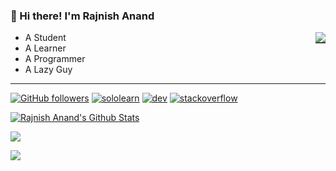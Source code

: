 ### 👋 Hi there! I'm Rajnish Anand
<img src="https://cdn.discordapp.com/emojis/862567696898195476.gif" align="right" style="border-bottom:solid 2px #444444" >

+ A Student 
+ A Learner
+ A Programmer
+ A Lazy Guy

---
[![GitHub followers](https://img.shields.io/github/followers/rajnishanand?label=Rajnish%20Anand&style=social)](https://github.com/rajnishanand) [![sololearn](https://img.shields.io/badge/-Sololearn-deepskyblue?logo=sololearn&logoColor=white&color=cornflowerblue&labelColor=grey&style=flat-square)](https://www.sololearn.com/Profile/15610625) [![dev](https://img.shields.io/badge/-DEV.to-deepskyblue?logo=devdotto&logoColor=black&color=grey&labelColor=white&style=flat-square)](https://dev.to/rajnishanand) [![stackoverflow](https://img.shields.io/badge/-Stackoverflow-deepskyblue?logo=stackoverflow&logoColor=orange&color=grey&labelColor=white&style=flat-square)](https://stackoverflow.com/users/14512811/rajnish-anand)

[![Rajnish Anand's Github Stats](https://github-readme-stats.vercel.app/api?username=rajnishanand&show_icons=true&theme=github_dark&bg_color=#333333)](https://github.com/rajnishanand)

[![](https://github-readme-stats.vercel.app/api/wakatime?username=arnavkr&theme=github_dark&layout=compact)](https://github.com/rajnishanand)

[![](https://activity-graph.herokuapp.com/graph?username=rajnishanand&theme=react-dark)](https://github.com/rajnishanand)
